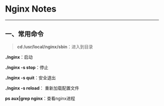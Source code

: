 # Nginx Notes

-----

## 一、常用命令

> **cd /usr/local/nginx/sbin**：进入到目录

**./nginx**：启动

**./nginx -s stop**：停止

**./nginx -s quit**：安全退出

**./nginx -s reload**： 重新加载配置文件

**ps aux|grep nginx**：查看nginx进程





